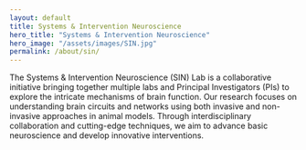 ```yaml
---
layout: default
title: Systems & Intervention Neuroscience
hero_title: "Systems & Intervention Neuroscience"
hero_image: "/assets/images/SIN.jpg"
permalink: /about/sin/
---
```


<div class="row justify-content-center">
<div class="col-md-10">

<p>The Systems & Intervention Neuroscience (SIN) Lab is a collaborative initiative bringing together multiple labs and Principal Investigators (PIs) to explore the intricate mechanisms of brain function. Our research focuses on understanding brain circuits and networks using both invasive and non-invasive approaches in animal models. Through interdisciplinary collaboration and cutting-edge techniques, we aim to advance basic neuroscience and develop innovative interventions.</p>

</div>
</div>
